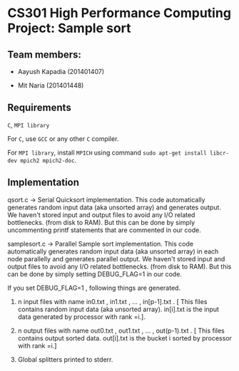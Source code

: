 # CS301 High Performance Computing Project: Sample sort

## Team members:

- Aayush Kapadia (201401407)

- Mit Naria (201401448)

## Requirements

`C`, `MPI library`

For `C`, use `GCC` or any other `C` compiler.

For `MPI library`, install `MPICH` using command `sudo apt-get install libcr-dev mpich2 mpich2-doc`.

## Implementation

qsort.c -> Serial Quicksort implementation.
This code automatically generates random input data (aka unsorted array) and generates output.
We haven't stored input and output files to avoid any I/O related bottlenecks. (from disk to RAM).
But this can be done by simply uncommenting printf statements that are commented in our code.

samplesort.c -> Parallel Sample sort implementation.
This code automatically generates random input data (aka unsorted array) in each node parallelly and generates parallel output.
We haven't stored input and output files to avoid any I/O related bottlenecks. (from disk to RAM).
But this can be done by simply setting DEBUG_FLAG=1 in our code.

If you set DEBUG_FLAG=1 , following things are generated.

1. n input files with name in0.txt , in1.txt , ... , in[p-1].txt .
[ This files contains random input data (aka unsorted array). in[i].txt is the input data generated by processor with rank =i.].

2. n output files with name out0.txt , out1.txt , ... , out(p-1).txt .
[ This files contains output sorted data. out[i].txt is the bucket i sorted by processor with rank =i.]

3. Global splitters printed to stderr.

